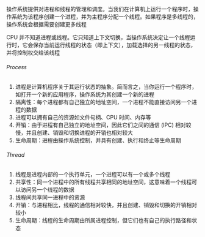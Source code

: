 操作系统提供对进程和线程的管理和调度。当我们在计算机上运行一个程序时，操作系统为该程序创建一个进程，并为主程序分配一个线程。如果程序是多线程的，操作系统会根据需要创建更多线程

CPU 并不知道进程或线程。它只知道上下文切换，当操作系统决定让一个线程运行时，它会保存当前运行线程的状态（即上下文），加载选择的另一线程的状态，并将控制权交给该线程

###### Process

1. 进程是计算机程序关于其运行状态的抽象。简而言之，当你运行一个程序时，如打开一个新的应用程序，操作系统为其创建一个新的进程
2. 隔离性：每个进程都有自己独立的地址空间，一个进程不能直接访问另一个进程的数据
3. 进程可以拥有自己的资源如文件句柄、CPU 时间、内存等
4. 开销：由于进程有自己独立的地址空间，因此它们之间的通信 (IPC) 相对较慢，并且创建、销毁和切换进程的开销也相对较大
5. 生命周期：进程由操作系统控制，并具有创建、执行和终止等生命周期

###### Thread

1. 线程是进程内部的一个执行单元，一个进程可以有一个或多个线程
2. 共享性：同一个进程中的所有线程共享相同的地址空间，这意味着一个线程可以访问另一个线程的数据
3. 线程间共享同一进程中的资源
4. 开销：与进程相比，线程的通信相对较快，并且创建、销毁和切换的开销相对较小
5. 生命周期：线程的生命周期由所属进程控制，但它们也有自己的执行路径和状态
